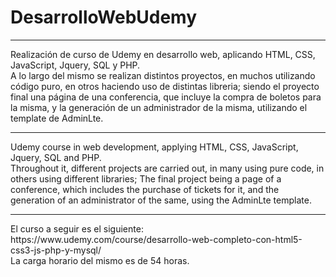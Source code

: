 # DesarrolloWebUdemy
<hr>
Realización de curso de Udemy en desarrollo web, aplicando HTML, CSS, JavaScript, Jquery, SQL y PHP.
<br>
A lo largo del mismo se realizan distintos proyectos, en muchos utilizando código puro, en otros haciendo uso de distintas libreria; siendo el proyecto final una página de una conferencia, que incluye la compra de boletos para la misma, y la generación de un administrador de la misma, utilizando el template de AdminLte.
<hr>
Udemy course in web development, applying HTML, CSS, JavaScript, Jquery, SQL and PHP.
<br>
Throughout it, different projects are carried out, in many using pure code, in others using different libraries; The final project being a page of a conference, which includes the purchase of tickets for it, and the generation of an administrator of the same, using the AdminLte template. 
<hr>
El curso a seguir es el siguiente: https://www.udemy.com/course/desarrollo-web-completo-con-html5-css3-js-php-y-mysql/
<br>
La carga horario del mismo es de 54 horas.

